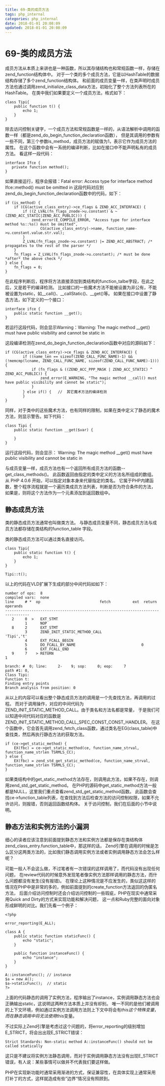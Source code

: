 ```yaml
---
title: 69-类的成员方法
tags: php_internal
categories: php_internal
date: 2018-01-01 20:08:09
updated: 2018-01-01 20:08:09
---
```


# 69-类的成员方法
成员方法从本质上来讲也是一种函数，所以其存储结构也和常规函数一样，存储在zend_function结构体中。 对于一个类的多个成员方法，它是以HashTable的数据结构存储了多个zend_function结构体。 和前面的成员变量一样，在类声明时成员方法也通过调用zend_initialize_class_data方法，初始化了整个方法列表所在的HashTable。 在类中我们如果要定义一个成员方法，格式如下：

    class Tipi{
        public function t() {
            echo 1;
        }
    }

除去访问控制关键字，一个成员方法和常规函数是一样的，从语法解析中调用的函数一样（都是zend_do_begin_function_declaration函数）， 但是其调用的参数有一些不同，第三个参数is_method，成员方法的赋值为1，表示它作为成员方法的属性。 在这个函数中会有一系统的编译判断，比如在接口中不能声明私有的成员方法。 看这样一段代码：

    interface Ifce {
       private function method();
    }

如果直接运行，程序会报错：Fatal error: Access type for interface method Ifce::method() must be omitted in 这段代码对应到zend_do_begin_function_declaration函数中的代码，如下：

    if (is_method) {
        if (CG(active_class_entry)->ce_flags & ZEND_ACC_INTERFACE) {
            if ((Z_LVAL(fn_flags_znode->u.constant) & ~(ZEND_ACC_STATIC|ZEND_ACC_PUBLIC))) {
                zend_error(E_COMPILE_ERROR, "Access type for interface method %s::%s() must be omitted",
                    CG(active_class_entry)->name, function_name->u.constant.value.str.val);
            }
            Z_LVAL(fn_flags_znode->u.constant) |= ZEND_ACC_ABSTRACT; /* propagates to the rest of the parser */
        }
        fn_flags = Z_LVAL(fn_flags_znode->u.constant); /* must be done *after* the above check */
    } else {
        fn_flags = 0;
    }

在此程序判断后，程序将方法直接添加到类结构的function_talbe字段，在此之后，又是若干的编译检测。 比如接口的一些魔术方法不能被设置为非公有，不能被设置为static，如__call()、__callStatic()、__get()等。 如果在接口中设置了静态方法，如下定义的一个接口：

    interface ifce {
        public static function __get();
    }

若运行这段代码，则会显示Warning：Warning: The magic method __get() must have public visibility and cannot be static in

这段编译检测在zend_do_begin_function_declaration函数中对应的源码如下：

    if (CG(active_class_entry)->ce_flags & ZEND_ACC_INTERFACE) {
            if ((name_len == sizeof(ZEND_CALL_FUNC_NAME)-1) && (!memcmp(lcname, ZEND_CALL_FUNC_NAME, sizeof(ZEND_CALL_FUNC_NAME)-1))) {
                if (fn_flags & ((ZEND_ACC_PPP_MASK | ZEND_ACC_STATIC) ^ ZEND_ACC_PUBLIC)) {
                    zend_error(E_WARNING, "The magic method __call() must have public visibility and cannot be static");
                }
            } else if() {   //  其它魔术方法的编译检测
            }
    }

同样，对于类中的这些魔术方法，也有同样的限制，如果在类中定义了静态的魔术方法，则显示警告。如下代码：

    class Tipi {
        public static function __get($var) {

        }
    }

运行这段代码，则会显示： Warning: The magic method __get() must have public visibility and cannot be static in

与成员变量一样，成员方法也有一个返回所有成员方法的函数--get_class_methods()。 此函数返回由指定的类中定义的方法名所组成的数组。 从 PHP 4.0.6 开始，可以指定对象本身来代替指定的类名。 它属于PHP内建函数，整个程序流程就是一个遍历类成员方法列表，判断是否为符合条件的方法， 如果是，则将这个方法作为一个元素添加到返回数组中。
## 静态成员方法

类的静态成员方法通常也叫做类方法。 与静态成员变量不同，静态成员方法与成员方法都存储在类结构的function_table 字段。

类的静态成员方法可以通过类名直接访问。

    class Tipi{
        public static function t() {
            echo 1;
        }
    }

    Tipi::t();

以上的代码在VLD扩展下生成的部分中间代码如如下：

    number of ops:  8
    compiled vars:  none
    line     # *  op                           fetch          ext  return  operands
    ---------------------------------------------------------------------------------
       2     0  >   EXT_STMT
             1      NOP
       8     2      EXT_STMT
             3      ZEND_INIT_STATIC_METHOD_CALL                             'Tipi','t'
             4      EXT_FCALL_BEGIN
             5      DO_FCALL_BY_NAME                              0
             6      EXT_FCALL_END
       9     7    > RETURN                                                   1

    branch: #  0; line:     2-    9; sop:     0; eop:     7
    path #1: 0,
    Class Tipi:
    Function t:
    Finding entry points
    Branch analysis from position: 0

从以上的内容可以看出整个静态成员方法的调用是一个先查找方法，再调用的过程。 而对于调用操作，对应的中间代码为 ZEND_INIT_STATIC_METHOD_CALL。由于类名和方法名都是常量， 于是我们可以知道中间代码对应的函数是ZEND_INIT_STATIC_METHOD_CALL_SPEC_CONST_CONST_HANDLER。 在这个函数中，它会首先调用zend_fetch_class函数，通过类名在EG(class_table)中查找类，然后再执行静态方法的获取方法。

    if (ce->get_static_method) {
        EX(fbc) = ce->get_static_method(ce, function_name_strval, function_name_strlen TSRMLS_CC);
    } else {
        EX(fbc) = zend_std_get_static_method(ce, function_name_strval, function_name_strlen TSRMLS_CC);
    }

如果类结构中的get_static_method方法存在，则调用此方法，如果不存在，则调用zend_std_get_static_method。 在PHP的源码中get_static_method方法一般都是NULL，这里我们重点查看zend_std_get_static_method函数。 此函数会查找ce->function_table列表，在查找到方法后检查方法的访问控制权限，如果不允许访问，则报错，否则返回函数结构体。 关于访问控制，我们在后面的小节中说明。
## 静态方法和实例方法的小漏洞

细心的读者应该注意到前面提到静态方法和实例方法都是保存在类结构体zend_class_entry.function_table中，那这样的话， Zend引擎在调用的时候是怎么区分这两类方法的，比如我们静态调用实例方法或者实例调用静态方法会怎么样呢？

可能一般人不会这么做，不过笔者有一次错误的这样调用了，而代码没有出现任何问题， 在review代码的时候意外发现笔者像实例方法那样调用的静态方法，而什么问题都没有发生(没有报错)。 在理论上这种情况是不应发生的，类似这这样的情况在PHP中是非常的多的，例如前面提到的create_function方法返回的伪匿名方法， 后面介绍访问控制时还会介绍访问控制的一些瑕疵，PHP在现实中通常采用Quick and Dirty的方式来实现功能和解决问题， 这一点和Ruby完整的面向对象形成鲜明的对比。我们先看一个例子：

    <?php

    error_reporting(E_ALL);

    class A {
        public static function staticFunc() {
            echo "static";
        }

        public function instanceFunc() {
            echo "instance";    
        }
    }

    A::instanceFunc(); // instance
    $a = new A();
    $a->staticFunc();  // static
    ?>

上面的代码静态的调用了实例方法，程序输出了instance，实例调用静态方法也会正确输出static，这说明这两种方法本质上并没有却别。 唯一不同的是他们被调用的上下文环境，例如通过实例方法调用方法则上下文中将会有$this这个特殊变量，而在静态调用中将无法使用$this变量。

不过实际上Zend引擎是考虑过这个问题的，将error_reporting的级别增加E_STRICT，将会出出现E_STRICT错误：

    Strict Standards: Non-static method A::instanceFunc() should not be called statically

这只是不建议将实例方法静态调用，而对于实例调用静态方法没有出现E_STRICT错误，有人说：某些事情可以做并不代表我们要这样做。

PHP在实现新功能时通常采用渐进的方式，保证兼容性，在具体实现上通常采用打补丁的方式，这样就造成有些”边界“情况没有照顾到。
